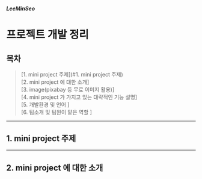 ##### LeeMinSeo
프로젝트 개발 정리
=============
목차
-------------
> [1. mini project 주제](#1. mini project 주제)    
> [2. mini project 에 대한 소개]    
> [3. image(pixabay 등 무료 이미지 활용)]    
> [4. mini project 가 가지고 있는 대략적인 기능 설명]    
> [5. 개발환경 및 언어 ]   
> [6. 팀소개 및 팀원이 맡은 역할 ]    

---
## 1. mini project 주제

---
## 2. mini project 에 대한 소개
